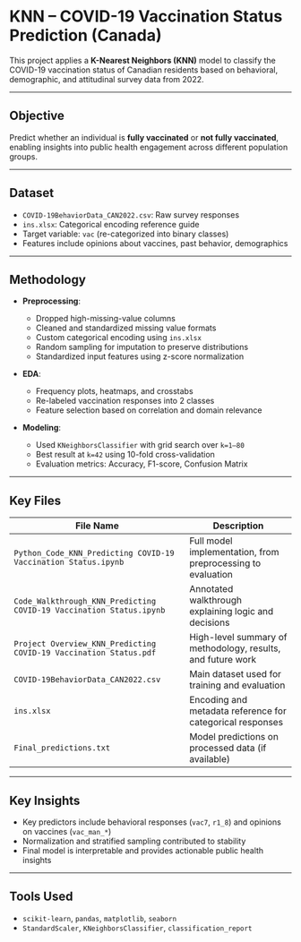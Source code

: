 # KNN – COVID-19 Vaccination Status Prediction (Canada)

This project applies a **K-Nearest Neighbors (KNN)** model to classify the COVID-19 vaccination status of Canadian residents based on behavioral, demographic, and attitudinal survey data from 2022.

---

## Objective

Predict whether an individual is **fully vaccinated** or **not fully vaccinated**, enabling insights into public health engagement across different population groups.

---

## Dataset

- `COVID-19BehaviorData_CAN2022.csv`: Raw survey responses  
- `ins.xlsx`: Categorical encoding reference guide  
- Target variable: `vac` (re-categorized into binary classes)  
- Features include opinions about vaccines, past behavior, demographics  

---

## Methodology

- **Preprocessing**:  
  - Dropped high-missing-value columns  
  - Cleaned and standardized missing value formats  
  - Custom categorical encoding using `ins.xlsx`  
  - Random sampling for imputation to preserve distributions  
  - Standardized input features using z-score normalization  

- **EDA**:  
  - Frequency plots, heatmaps, and crosstabs  
  - Re-labeled vaccination responses into 2 classes  
  - Feature selection based on correlation and domain relevance  

- **Modeling**:  
  - Used `KNeighborsClassifier` with grid search over `k=1–80`  
  - Best result at `k=42` using 10-fold cross-validation  
  - Evaluation metrics: Accuracy, F1-score, Confusion Matrix  

---

## Key Files

| File Name                                                  | Description |
|-------------------------------------------------------------|-------------|
| `Python_Code_KNN_Predicting COVID-19 Vaccination Status.ipynb` | Full model implementation, from preprocessing to evaluation |
| `Code_Walkthrough_KNN_Predicting COVID-19 Vaccination Status.ipynb` | Annotated walkthrough explaining logic and decisions |
| `Project Overview_KNN_Predicting COVID-19 Vaccination Status.pdf` | High-level summary of methodology, results, and future work |
| `COVID-19BehaviorData_CAN2022.csv` | Main dataset used for training and evaluation |
| `ins.xlsx` | Encoding and metadata reference for categorical responses |
| `Final_predictions.txt` | Model predictions on processed data (if available) |

---

## Key Insights

- Key predictors include behavioral responses (`vac7`, `r1_8`) and opinions on vaccines (`vac_man_*`)  
- Normalization and stratified sampling contributed to stability  
- Final model is interpretable and provides actionable public health insights  


---

## Tools Used

- `scikit-learn`, `pandas`, `matplotlib`, `seaborn`  
- `StandardScaler`, `KNeighborsClassifier`, `classification_report`

